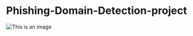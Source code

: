 # Phishing-Domain-Detection-project

![This is an image](https://blog.malwarebytes.com/wp-content/uploads/2018/09/shutterstock_749866270-900x506.jpg)
